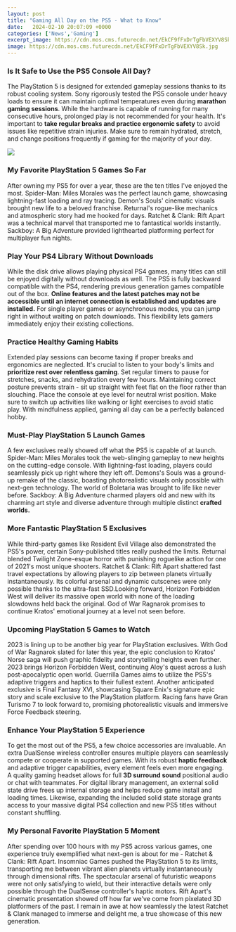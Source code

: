 ```yaml
---
layout: post
title: "Gaming All Day on the PS5 - What to Know"
date:   2024-02-10 20:07:09 +0000
categories: ['News','Gaming']
excerpt_image: https://cdn.mos.cms.futurecdn.net/EkCF9fFxDrTgFbVEXYV8Sk.jpg
image: https://cdn.mos.cms.futurecdn.net/EkCF9fFxDrTgFbVEXYV8Sk.jpg
---
```


### Is It Safe to Use the PS5 Console All Day?
The PlayStation 5 is designed for extended gameplay sessions thanks to its robust cooling system. Sony rigorously tested the PS5 console under heavy loads to ensure it can maintain optimal temperatures even during **marathon gaming sessions**. While the hardware is capable of running for many consecutive hours, prolonged play is not recommended for your health. It's important to **take regular breaks and practice ergonomic safety** to avoid issues like repetitive strain injuries. Make sure to remain hydrated, stretch, and change positions frequently if gaming for the majority of your day.

![](https://cdn.mos.cms.futurecdn.net/EkCF9fFxDrTgFbVEXYV8Sk.jpg)
### My Favorite PlayStation 5 Games So Far  
After owning my PS5 for over a year, these are the ten titles I've enjoyed the most. Spider-Man: Miles Morales was the perfect launch game, showcasing lightning-fast loading and ray tracing. Demon's Souls' cinematic visuals brought new life to a beloved franchise. Returnal's rogue-like mechanics and atmospheric story had me hooked for days. Ratchet & Clank: Rift Apart was a technical marvel that transported me to fantastical worlds instantly. Sackboy: A Big Adventure provided lighthearted platforming perfect for multiplayer fun nights.
### Play Your PS4 Library Without Downloads
While the disk drive allows playing physical PS4 games, many titles can still be enjoyed digitally without downloads as well. The PS5 is fully backward compatible with the PS4, rendering previous generation games compatible out of the box. **Online features and the latest patches may not be accessible until an internet connection is established and updates are installed.** For single player games or asynchronous modes, you can jump right in without waiting on patch downloads. This flexibility lets gamers immediately enjoy their existing collections.
### Practice Healthy Gaming Habits
Extended play sessions can become taxing if proper breaks and ergonomics are neglected. It's crucial to listen to your body's limits and **prioritize rest over relentless gaming**. Set regular timers to pause for stretches, snacks, and rehydration every few hours. Maintaining correct posture prevents strain - sit up straight with feet flat on the floor rather than slouching. Place the console at eye level for neutral wrist position. Make sure to switch up activities like walking or light exercises to avoid static play. With mindfulness applied, gaming all day can be a perfectly balanced hobby.  
### Must-Play PlayStation 5 Launch Games
A few exclusives really showed off what the PS5 is capable of at launch. Spider-Man: Miles Morales took the web-slinging gameplay to new heights on the cutting-edge console. With lightning-fast loading, players could seamlessly pick up right where they left off. Demons's Souls was a ground-up remake of the classic, boasting photorealistic visuals only possible with next-gen technology. The world of Boletaria was brought to life like never before. Sackboy: A Big Adventure charmed players old and new with its charming art style and diverse adventure through multiple distinct **crafted worlds.**
### More Fantastic PlayStation 5 Exclusives 
While third-party games like Resident Evil Village also demonstrated the PS5's power, certain Sony-published titles really pushed the limits. Returnal blended Twilight Zone-esque horror with punishing roguelike action for one of 2021's most unique shooters. Ratchet & Clank: Rift Apart shattered fast travel expectations by allowing players to zip between planets virtually instantaneously. Its colorful arsenal and dynamic cutscenes were only possible thanks to the ultra-fast SSD.Looking forward, Horizon Forbidden West will deliver its massive open world with none of the loading slowdowns held back the original. God of War Ragnarok promises to continue Kratos' emotional journey at a level not seen before. 
### Upcoming PlayStation 5 Games to Watch
2023 is lining up to be another big year for PlayStation exclusives. With God of War Ragnarok slated for later this year, the epic conclusion to Kratos' Norse saga will push graphic fidelity and storytelling heights even further. 2023 brings Horizon Forbidden West, continuing Aloy's quest across a lush post-apocalyptic open world. Guerrilla Games aims to utilize the PS5's adaptive triggers and haptics to their fullest extent. Another anticipated exclusive is Final Fantasy XVI, showcasing Square Enix's signature epic story and scale exclusive to the PlayStation platform. Racing fans have Gran Turismo 7 to look forward to, promising photorealistic visuals and immersive Force Feedback steering.
### Enhance Your PlayStation 5 Experience
To get the most out of the PS5, a few choice accessories are invaluable. An extra DualSense wireless controller ensures multiple players can seamlessly compete or cooperate in supported games. With its robust **haptic feedback** and adaptive trigger capabilities, every element feels even more engaging. A quality gaming headset allows for full **3D surround sound** positional audio or chat with teammates. For digital library management, an external solid state drive frees up internal storage and helps reduce game install and loading times. Likewise, expanding the included solid state storage grants access to your massive digital PS4 collection and new PS5 titles without constant shuffling.
### My Personal Favorite PlayStation 5 Moment
After spending over 100 hours with my PS5 across various games, one experience truly exemplified what next-gen is about for me - Ratchet & Clank: Rift Apart. Insomniac Games pushed the PlayStation 5 to its limits, transporting me between vibrant alien planets virtually instantaneously through dimensional rifts. The spectacular arsenal of futuristic weapons were not only satisfying to wield, but their interactive details were only possible through the DualSense controller's haptic motors. Rift Apart's cinematic presentation showed off how far we've come from pixelated 3D platformers of the past. I remain in awe at how seamlessly the latest Ratchet & Clank managed to immerse and delight me, a true showcase of this new generation.